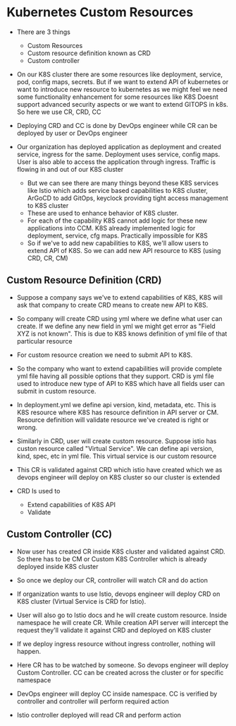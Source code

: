 # Kubernetes Custom Resources

- There are 3 things
  - Custom Resources
  - Custom resource definition known as CRD
  - Custom controller
 
- On our K8S cluster there are some resources like deployment, service, pod, config maps, secrets. But if we want to extend API of kubernetes or want to introduce new resource to kubernetes as we might feel we need some functionality enhancement for some resources like K8S Doesnt support advanced security aspects or we want to extend GITOPS in k8s. So here we use CR, CRD, CC
- Deploying CRD and CC is done by DevOps engineer while CR can be deployed by user or DevOps engineer

- Our organization has deployed application as deployment and created service, ingress for the same. Deployment uses service, config maps. User is also able to access the application through ingress. Traffic is flowing in and out of our K8S cluster
  - But we can see there are many things beyond these K8S services like Istio which adds service based capabilities to K8S cluster, ArGoCD to add GitOps, keyclock providing tight access management to K8S cluster
  - These are used to enhance behavior of K8S cluster.
  - For each of the capability K8S cannot add logic for these new applications into CCM. K8S already implemented logic for deployment, service, cfg maps. Practically impossible for K8S
  - So if we've to add new capabilities to K8S, we'll allow users to extend API of K8S. So we can add new API resource to K8S (using CRD, CR, CM)
 
Custom Resource Definition (CRD)
-
- Suppose a company says we've to extend capabilities of K8S, K8S will ask that company to create CRD means to create new API to K8S.
- So company will create CRD using yml where we define what user can create. If we define any new field in yml we might get error as "Field XYZ is not known". This is due to K8S knows definition of yml file of that particular resource
- For custom resource creation we need to submit API to K8S.
- So the company who want to extend capabilities will provide complete yml file having all possible options that they support. CRD is yml file used to introduce new type of API to K8S which have all fields user can submit in custom resource.

- In deployment.yml we define api version, kind, metadata, etc. This is K8S resource where K8S has resource definition in API server or CM. Resource definition will validate resource we've created is right or wrong.
- Similarly in CRD, user will create custom resource. Suppose istio has custon resource called "Virtual Service". We can define api version, kind, spec, etc in yml file. This virtual service is our custom resource
- This CR is validated against CRD which istio have created which we as devops engineer will deploy on K8S cluster so our cluster is extended

- CRD Is used to
  - Extend capabilities of K8S API
  - Validate

Custom Controller (CC)
-
- Now user has created CR inside K8S cluster and validated against CRD. So there has to be CM or Custom K8S Controller which is already deployed inside K8S cluster
- So once we deploy our CR, controller will watch CR and do action

- If organization wants to use Istio, devops engineer will deploy CRD on K8S cluster (Virtual Service is CRD for Istio).
- User will also go to Istio docs and he will create custom resource. Inside namespace he will create CR. While creation API server will intercept the request they'll validate it against CRD and deployed on K8S cluster
- If we deploy ingress resource without ingress controller, nothing will happen.
- Here CR has to be watched by someone. So devops engineer will deploy Custom Controller. CC can be created across the cluster or for specific namespace
- DevOps engineer will deploy CC inside namespace. CC is verified by controller and controller will perform required action
- Istio controller deployed will read CR and perform action

